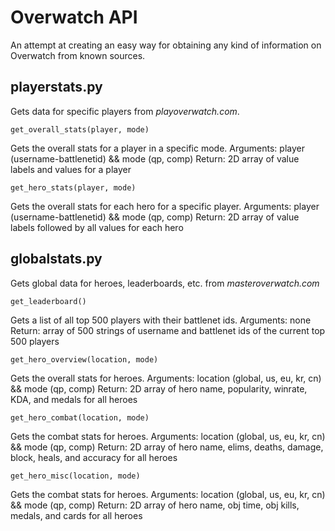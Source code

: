 # Overwatch API

An attempt at creating an easy way for obtaining any kind of information on Overwatch from known sources.

## playerstats.py

Gets data for specific players from *playoverwatch.com*.

`get_overall_stats(player, mode)`

Gets the overall stats for a player in a specific mode.
Arguments: player (username-battlenetid) && mode (qp, comp)
Return: 2D array of value labels and values for a player

`get_hero_stats(player, mode)`

Gets the overall stats for each hero for a specific player.
Arguments: player (username-battlenetid) && mode (qp, comp)
Return: 2D array of value labels followed by all values for each hero


## globalstats.py

Gets global data for heroes, leaderboards, etc. from *masteroverwatch.com*

`get_leaderboard()`

Gets a list of all top 500 players with their battlenet ids.
Arguments: none
Return: array of 500 strings of username and battlenet ids of the current top 500 players

`get_hero_overview(location, mode)`

Gets the overall stats for heroes.
Arguments: location (global, us, eu, kr, cn) && mode (qp, comp)
Return: 2D array of hero name, popularity, winrate, KDA, and medals for all heroes

`get_hero_combat(location, mode)`

Gets the combat stats for heroes.
Arguments: location (global, us, eu, kr, cn) && mode (qp, comp)
Return: 2D array of hero name, elims, deaths, damage, block, heals, and accuracy for all heroes

`get_hero_misc(location, mode)`

Gets the combat stats for heroes.
Arguments: location (global, us, eu, kr, cn) && mode (qp, comp)
Return: 2D array of hero name, obj time, obj kills, medals, and cards for all heroes
